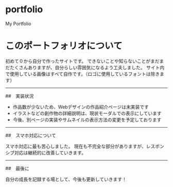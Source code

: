 # portfolio
My Portfolio

# このポートフォリオについて

初めて０から自分で作ったサイトです。
できないことや知らないことがまだまだたくさんありますが、自分らしい雰囲気になるよう工夫しました。
サイト内で使用している画像はすべて自作です。（ロゴに使用しているフォントは除きます）

---

##　実装状況

- 作品数が少ないため、Webデザインの作品紹介ページは未実装です
- イラストなどの創作物の詳細説明は、現状モーダルでの表示にしています
- 今後、別ページの実装やサムネイルの表示方法の変更を予定しております

---

##　スマホ対応について

スマホ対応に最も苦心しました。
現在も不完全な部分がありますが、レスポンシブ対応は継続的に改善していきます。

---

##　最後に 

自分の成長を記録する場として、今後も更新していきます！
